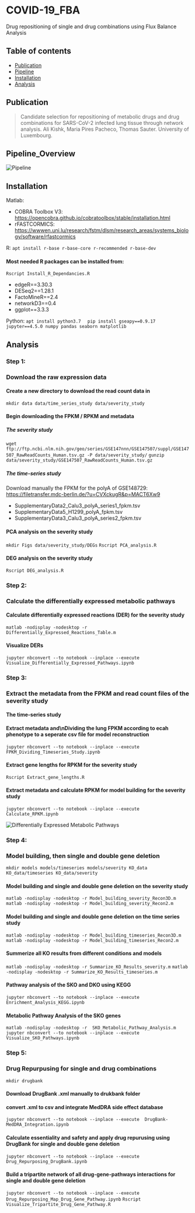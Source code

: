 # COVID-19_FBA
Drug repositioning of single and drug combinations using Flux Balance Analysis

## Table of contents
* [Publication](#publication)
* [Pipeline](#pipeline)
* [Installation](#installation)
* [Analysis](#analysis)


## Publication
> Candidate selection for repositioning of metabolic drugs and drug combinations for SARS-CoV-2 infected lung tissue through network analysis.
> Ali Kishk, Maria Pires Pacheco, Thomas Sauter.
> University of Luxembourg.

## Pipeline_Overview
![Pipeline](/Figs/Fig2_Extended.png)

## Installation

Matlab:
*	COBRA Toolbox V3: https://opencobra.github.io/cobratoolbox/stable/installation.html
*	rFASTCORMICS: https://wwwen.uni.lu/research/fstm/dlsm/research_areas/systems_biology/software/rfastcormics

R: 
`apt install r-base r-base-core r-recommended r-base-dev`
#### Most needed R packages can be installed from:
`Rscript Install_R_Dependancies.R`
*	edgeR==3.30.3
*	DESeq2==1.28.1
*	FactoMineR==2.4
*	networkD3==0.4
*	ggplot==3.3.3

Python:
`apt install python3.7  `
`pip install gseapy==0.9.17 jupyter==4.5.0 numpy pandas seaborn matplotlib  `


## Analysis

### Step 1: 
### Download the raw expression data 

#### Create a new directory to download the read count data in
`mkdir data data/time_series_study data/severity_study`

#### Begin downloading the FPKM / RPKM and metadata
##### The severity study
`wget ftp://ftp.ncbi.nlm.nih.gov/geo/series/GSE147nnn/GSE147507/suppl/GSE147507_RawReadCounts_Human.tsv.gz -P data/severity_study/`
`gunzip data/severity_study/GSE147507_RawReadCounts_Human.tsv.gz`
##### The time-series study
Download manually the FPKM for the polyA of GSE148729: https://filetransfer.mdc-berlin.de/?u=CVXckugR&p=MACT6Xw9
* SupplementaryData2_Calu3_polyA_series1_fpkm.tsv	
* SupplementaryData5_H1299_polyA_fpkm.tsv
* SupplementaryData3_Calu3_polyA_series2_fpkm.tsv

#### PCA analysis on the severity study
`mkdir Figs data/severity_study/DEGs`
`Rscript PCA_analysis.R`
#### DEG analysis on the severity study
`Rscript DEG_analysis.R`

### Step 2: 
### Calculate the differentially expressed metabolic pathways
#### Calculate differentially expressed reactions (DER) for the severity study
`matlab -nodisplay -nodesktop -r Differentially_Expressed_Reactions_Table.m`
#### Visualize DERs
`jupyter nbconvert --to notebook --inplace --execute Visualize_Differentially_Expressed_Pathways.ipynb`

### Step 3: 
### Extract the metadata from the FPKM and read count files of the severity study 
#### The time-series study
#### Extract metadata and\nDividing the lung FPKM according to ecah phenotype to a seperate csv file for model reconstruction 
`jupyter nbconvert --to notebook --inplace --execute FPKM_Dividing_Timeseries_Study.ipynb`
#### Extract gene lengths for RPKM for the severity study
`Rscript Extract_gene_lengths.R`
#### Extract metadata and calculate RPKM for model building for the severity study
`jupyter nbconvert --to notebook --inplace --execute  Calculate_RPKM.ipynb`

![Differentially Expressed Metabolic Pathways](/Figs/Differentially_Expressed_Reactions_All_Sorted.png)

### Step 4:
### Model building, then single and double gene deletion 
`mkdir models models/timeseries models/severity KO_data KO_data/timeseries KO_data/severity`

#### Model building and single and double gene deletion on the severity study
`matlab -nodisplay -nodesktop -r Model_building_severity_Recon3D.m `
`matlab -nodisplay -nodesktop -r Model_building_severity_Recon2.m`
#### Model building and single and double gene deletion on the time series study
`matlab -nodisplay -nodesktop -r Model_building_timeseries_Recon3D.m`
`matlab -nodisplay -nodesktop -r Model_building_timeseries_Recon2.m`
#### Summerize all KO results from different conditions and models
`matlab -nodisplay -nodesktop -r Summarize_KO_Results_severity.m`
`matlab -nodisplay -nodesktop -r Summarize_KO_Results_timeseries.m`

#### Pathway analysis of the SKO and DKO using KEGG
`jupyter nbconvert --to notebook --inplace --execute Enrichment_Analysis_KEGG.ipynb`
#### Metabolic Pathway Analysis of the SKO genes
`matlab -nodisplay -nodesktop -r  SKO_Metabolic_Pathway_Analysis.m`
`jupyter nbconvert --to notebook --inplace --execute Visualize_SKO_Pathways.ipynb`

### Step 5: 
### Drug Repurpusing for single and drug combinations
`mkdir drugbank`
#### Download DrugBank .xml  manually to drukbank folder
#### convert .xml to csv and integrate MedDRA side effect database
`jupyter nbconvert --to notebook --inplace --execute  DrugBank-MedDRA_Integration.ipynb`
#### Calculate essentiality and safety and apply drug repurusing using DrugBank for single and double gene deletion
`jupyter nbconvert --to notebook --inplace --execute  Drug_Repurposing_DrugBank.ipynb`
#### Build a tripartite network of all drug-gene-pathways interactions for single and double gene deletion
`jupyter nbconvert --to notebook --inplace --execute  Drug_Repurposing_Map_Drug_Gene_Pathway.ipynb`
`Rscript Visualize_Tripartite_Drug_Gene_Pathway.R`
